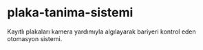 # plaka-tanima-sistemi
Kayıtlı plakaları kamera yardımıyla algılayarak bariyeri kontrol eden otomasyon sistemi.

